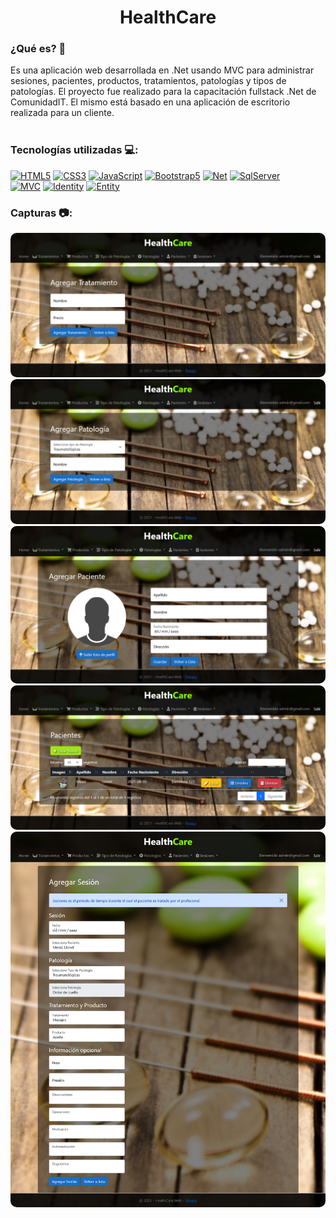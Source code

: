 <h1 align="center">HealthCare</h1>  

<h3>¿Qué es? 🤔</h3>
Es una aplicación web desarrollada en .Net usando MVC para administrar sesiones, pacientes, productos, tratamientos, patologías y tipos de patologías. 
El proyecto fue realizado para la capacitación fullstack .Net de ComunidadIT. El mismo está basado en una aplicación de escritorio realizada para un cliente.
<br>
<br>
<h3>Tecnologías utilizadas 💻:</h3>

[![HTML5](https://img.shields.io/badge/Html%205-orange?style=for-the-badge&logo=html5&logoColor=orange&labelColor=black)]() 
[![CSS3](https://img.shields.io/badge/Css3-158ef2?style=for-the-badge&logo=css3&logoColor=158ef2&labelColor=black)]() 
[![JavaScript](https://img.shields.io/badge/JavaScript-yellow?style=for-the-badge&logo=javascript&logoColor=yellow&labelColor=black)]() 
[![Bootstrap5](https://img.shields.io/badge/Bootstrap%205-8858ee?style=for-the-badge&logo=bootstrap&logoColor=8858ee&labelColor=black)]() 
[![Net](https://img.shields.io/badge/.NET-7c4edf?style=for-the-badge&logo=csharp&logoColor=7c4edf&labelColor=black)]() 
[![SqlServer](https://img.shields.io/badge/MS%20Sql%20Server-a9192f?style=for-the-badge&logo=microsoftsqlserver&logoColor=red&labelColor=black)]() 
<br>
[![MVC](https://img.shields.io/badge/MVC-Modelo%20Vista%20Controlador-0938cb?style=for-the-badge&labelColor=black)]() 
[![Identity](https://img.shields.io/badge/MS%20Identity%20Framework-158ef2?style=for-the-badge&logo=microsoft&logoColor=158ef2&labelColor=black)]() 
[![Entity](https://img.shields.io/badge/MS%20Entity%20Framework-158ef2?style=for-the-badge&logo=microsoft&logoColor=158ef2&labelColor=black)]() 
<br>


<h3>Capturas 📷:</h3>

<a href="https://raw.githubusercontent.com/matias9486/HealthCare/main/Screenshot/Agregar_Tratamiento.png" target="_blank"><img style="border-radius:10px;" src="https://raw.githubusercontent.com/matias9486/HealthCare/main/Screenshot/Agregar_Tratamiento.png" alt="Agregar Tratamiento"></a>
<br>
<a href="https://raw.githubusercontent.com/matias9486/HealthCare/main/Screenshot/Agregar_Patologia.png" target="_blank"><img style="border-radius:10px;" src="https://raw.githubusercontent.com/matias9486/HealthCare/main/Screenshot/Agregar_Patologia.png" alt="Agregar Patologia"></a>
<br>
<a href="https://raw.githubusercontent.com/matias9486/HealthCare/main/Screenshot/Agregar_Pacientes.png" target="_blank"><img style="border-radius:10px;" src="https://raw.githubusercontent.com/matias9486/HealthCare/main/Screenshot/Agregar_Pacientes.png" alt="Agregar Pacientes"></a>
<br>
<a href="https://raw.githubusercontent.com/matias9486/HealthCare/main/Screenshot/Mostrar_Pacientes.png" target="_blank"><img style="border-radius:10px;" src="https://raw.githubusercontent.com/matias9486/HealthCare/main/Screenshot/Mostrar_Pacientes.png" alt="Mostrar Pacientes"></a>
<br>
<a href="https://raw.githubusercontent.com/matias9486/HealthCare/main/Screenshot/Agregar_Sesion.png" target="_blank"><img style="border-radius:10px;" src="https://raw.githubusercontent.com/matias9486/HealthCare/main/Screenshot/Agregar_Sesion.png" alt="Agregar Sesión"></a>
<br>


